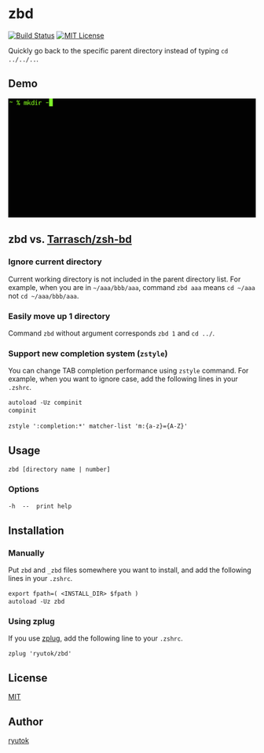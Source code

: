 # zbd

[![Build Status](https://travis-ci.org/ryutok/zbd.svg?branch=master)](https://travis-ci.org/ryutok/zbd)
[![MIT License](http://img.shields.io/badge/license-MIT-blue.svg?style=flat)](LICENSE)

Quickly go back to the specific parent directory instead of typing `cd ../../..`.


## Demo
![GIF animation](demo.gif)


## zbd vs. [Tarrasch/zsh-bd](https://github.com/Tarrasch/zsh-bd)
### Ignore current directory
Current working directory is not included in the parent directory list.
For example, when you are in `~/aaa/bbb/aaa`, command `zbd aaa` means `cd ~/aaa` not `cd ~/aaa/bbb/aaa`.

### Easily move up 1 directory
Command `zbd` without argument corresponds `zbd 1` and `cd ../`.

### Support new completion system (`zstyle`)
You can change TAB completion performance using `zstyle` command.
For example, when you want to ignore case, add the following lines in your `.zshrc`.

```
autoload -Uz compinit
compinit

zstyle ':completion:*' matcher-list 'm:{a-z}={A-Z}'
```


## Usage

    zbd [directory name | number]

### Options

    -h  --  print help


## Installation
### Manually
Put `zbd` and `_zbd` files somewhere you want to install, and add the following lines in your `.zshrc`.

```
export fpath=( <INSTALL_DIR> $fpath )
autoload -Uz zbd
```

### Using zplug
If you use [zplug](https://github.com/zplug/zplug), add the following line to your `.zshrc`.

```
zplug 'ryutok/zbd'
```


## License
[MIT](https://github.com/ryutok/zbd/blob/master/LICENSE)


## Author
[ryutok](https://github.com/ryutok)
